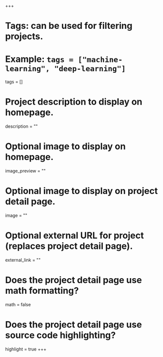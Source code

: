 +++
# Tags: can be used for filtering projects.
# Example: `tags = ["machine-learning", "deep-learning"]`
tags = []

# Project description to display on homepage.
description = ""

# Optional image to display on homepage.
image_preview = ""

# Optional image to display on project detail page.
image = ""

# Optional external URL for project (replaces project detail page).
external_link = ""

# Does the project detail page use math formatting?
math = false

# Does the project detail page use source code highlighting?
highlight = true
+++
